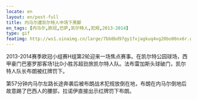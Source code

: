 ```yaml
---
locate: en
layout: en/post-full
title: 内马尔遭凯尔特人中场下黑脚
en_tags: [内马尔,欧冠,巴萨,凯尔特人,犯规,2013-2014]
type: gif
featimg: http://ws1.sinaimg.cn/large/7bb8bd97gy1fxjagkuq4vg20bo06nx6r.gif
---
```


2013-2014赛季欧冠小组赛H组第2轮迎来一场焦点赛事。在凯尔特公园球场，西甲豪门巴塞罗那客场1比0小胜苏超劲旅凯尔特人队。法布雷加斯头球破门，凯尔特人队长布朗被红牌罚下。

第57分钟内马尔左路长途奔袭后被布朗战术犯规放倒在地，布朗在内马尔倒地后故意踢了巴西人的腰部，拉诺伊直接出示红牌罚下布朗。